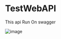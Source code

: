# TestWebAPI

This api Run On swagger

![image](https://github.com/abdulrahmannadap/TestWebAPI/assets/63226271/4cdbefe2-8236-4b01-8304-7c6509c57525)
